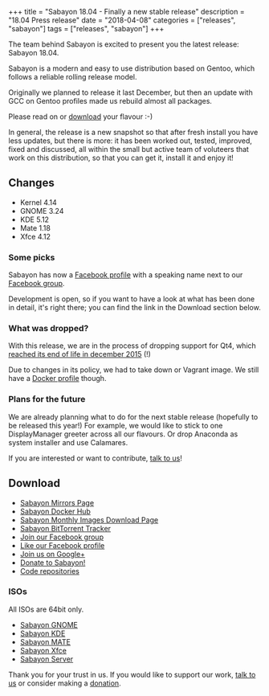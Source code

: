 +++
title = "Sabayon 18.04 - Finally a new stable release"
description = "18.04 Press release"
date = "2018-04-08"
categories = ["releases", "sabayon"]
tags = ["releases", "sabayon"]
+++

The team behind Sabayon is excited to present you the latest release:
Sabayon 18.04.

Sabayon is a modern and easy to use distribution based on Gentoo,
which follows a reliable rolling release model.

Originally we planned to release it last December,
but then an update with GCC on Gentoo profiles made us rebuild almost all
packages.

Please read on or [download](/download/) your flavour :-)

In general, the release is a new snapshot so that after fresh install you
have less updates, but there is more: it has been worked out, tested, improved,
fixed and discussed, all within the small but active team of voluteers that
work on this distribution, so that you can get it, install it and enjoy it!

## Changes

* Kernel 4.14
* GNOME 3.24
* KDE 5.12
* Mate 1.18
* Xfce 4.12

### Some picks

Sabayon has now a [Facebook profile](https://www.facebook.com/sabayon.linux)
with a speaking name next to our
[Facebook group](https://www.facebook.com/groups/36125411841).

Development is open, so if you want to have a look at what has been done in
detail, it's right there; you can find the link in the Download section below.

### What was dropped?

With this release, we are in the process of dropping support for Qt4, which
[reached its end of life in december 2015](https://wiki.qt.io/Main#Quick_Access_.28Portal.29) (!)

Due to changes in its policy, we had to take down or Vagrant image.
We still have a [Docker profile](https://hub.docker.com/r/sabayon) though.

### Plans for the future

We are already planning what to do for the next stable release (hopefully to be released this year!)
For example, we would like to stick to one DisplayManager greeter across all our flavours.
Or drop Anaconda as system installer and use Calamares.

If you are interested or want to contribute, [talk to us](/chat/)!

## Download

* [Sabayon Mirrors Page](/mirrors/)
* [Sabayon Docker Hub](https://hub.docker.com/r/sabayon)
* [Sabayon Monthly Images Download Page](http://dl.sabayon.org/iso/monthly/monthly.html)
* [Sabayon BitTorrent Tracker](http://torrents.sabayon.org/)
* [Join our Facebook group](https://www.facebook.com/groups/36125411841)
* [Like our Facebook profile](https://www.facebook.com/sabayon.linux)
* [Join us on Google+](https://plus.google.com/+sabayon)
* [Donate to Sabayon!](/donate/)
* [Code repositories](https://github.com/Sabayon/)

### ISOs

All ISOs are 64bit only.

* [Sabayon GNOME](http://dl.sabayon.org/stable/Sabayon_Linux_17.03_amd64_GNOME.iso)
* [Sabayon KDE](http://dl.sabayon.org/stable/Sabayon_Linux_17.03_amd64_KDE.iso)
* [Sabayon MATE](http://dl.sabayon.org/stable/Sabayon_Linux_17.03_amd64_MATE.iso)
* [Sabayon Xfce](http://dl.sabayon.org/stable/Sabayon_Linux_17.03_amd64_Xfce.iso)
* [Sabayon Server](http://dl.sabayon.org/stable/Sabayon_Linux_17.03_amd64_Server.iso)

Thank you for your trust in us. If you would like to support our work,
[talk to us](/chat/) or consider making a [donation](/donate/).
